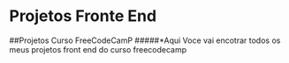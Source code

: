 # Projetos Fronte End
##Projetos Curso FreeCodeCamP
#####*Aqui Voce vai encotrar todos os meus projetos front end do curso freecodecamp
